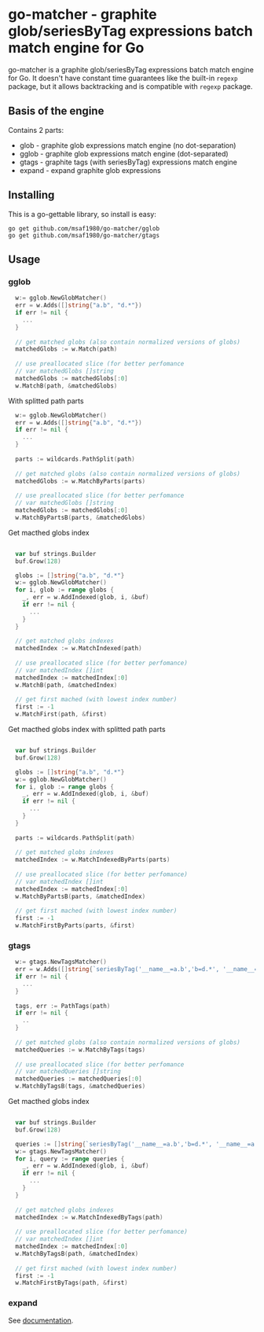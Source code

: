 # go-matcher - graphite glob/seriesByTag expressions batch match engine for Go
go-matcher is a graphite glob/seriesByTag expressions batch match engine for Go.
It doesn't have constant time guarantees like the built-in `regexp` package, but it allows backtracking and is compatible with `regexp` package.

## Basis of the engine
Contains 2 parts:
* glob  - graphite glob expressions match engine (no dot-separation)
* gglob - graphite glob expressions match engine (dot-separated)
* gtags - graphite tags (with seriesByTag) expressions match engine
* expand - expand graphite glob expressions

## Installing
This is a go-gettable library, so install is easy:

    go get github.com/msaf1980/go-matcher/gglob
    go get github.com/msaf1980/go-matcher/gtags

## Usage

### gglob

```go
  w:= gglob.NewGlobMatcher()
  err = w.Adds([]string{"a.b", "d.*"})
  if err != nil {
    ...
  }
  
  // get matched globs (also contain normalized versions of globs)
  matchedGlobs := w.Match(path)
  
  // use preallocated slice (for better perfomance
  // var matchedGlobs []string
  matchedGlobs := matchedGlobs[:0]
  w.MatchB(path, &matchedGlobs)
```

With splitted path parts
```go
  w:= gglob.NewGlobMatcher()
  err = w.Adds([]string{"a.b", "d.*"})
  if err != nil {
    ...
  }
  
  parts := wildcards.PathSplit(path)
  
  // get matched globs (also contain normalized versions of globs)
  matchedGlobs := w.MatchByParts(parts)
  
  // use preallocated slice (for better perfomance
  // var matchedGlobs []string
  matchedGlobs := matchedGlobs[:0]
  w.MatchByPartsB(parts, &matchedGlobs)
```


Get macthed globs index
```go

  var buf strings.Builder
  buf.Grow(128)

  globs := []string{"a.b", "d.*"}
  w:= gglob.NewGlobMatcher()
  for i, glob := range globs {
    _, err = w.AddIndexed(glob, i, &buf)
    if err != nil {
      ...
    }
  }
    
  // get matched globs indexes
  matchedIndex := w.MatchIndexed(path)
  
  // use preallocated slice (for better perfomance)
  // var matchedIndex []int
  matchedIndex := matchedIndex[:0]
  w.MatchB(path, &matchedIndex)  
  
  // get first mached (with lowest index number)
  first := -1
  w.MatchFirst(path, &first)
```


Get macthed globs index with splitted path parts
```go

  var buf strings.Builder
  buf.Grow(128)

  globs := []string{"a.b", "d.*"}
  w:= gglob.NewGlobMatcher()
  for i, glob := range globs {
    _, err = w.AddIndexed(glob, i, &buf)
    if err != nil {
      ...
    }
  }
  
  parts := wildcards.PathSplit(path)
  
  // get matched globs indexes
  matchedIndex := w.MatchIndexedByParts(parts)
  
  // use preallocated slice (for better perfomance)
  // var matchedIndex []int
  matchedIndex := matchedIndex[:0]
  w.MatchByPartsB(parts, &matchedIndex)  
  
  // get first mached (with lowest index number)
  first := -1
  w.MatchFirstByParts(parts, &first)
```

### gtags


```go
  w:= gtags.NewTagsMatcher()
  err = w.Adds([]string{`seriesByTag('__name__=a.b','b=d.*', '__name__=a.b','b=e')`})
  if err != nil {
    ...
  }
  
  tags, err := PathTags(path)
  if err != nil {
    ..
  }
  
  // get matched globs (also contain normalized versions of globs)
  matchedQueries := w.MatchByTags(tags)
  
  // use preallocated slice (for better perfomance
  // var matchedQueries []string
  matchedQueries := matchedQueries[:0]
  w.MatchByTagsB(tags, &matchedQueries)
```

Get macthed globs index
```go

  var buf strings.Builder
  buf.Grow(128)

  queries := []string{`seriesByTag('__name__=a.b','b=d.*', '__name__=a.b','b=e')`}
  w:= gtags.NewTagsMatcher()
  for i, query := range queries {
    _, err = w.AddIndexed(glob, i, &buf)
    if err != nil {
      ...
    }
  }
  
  // get matched globs indexes
  matchedIndex := w.MatchIndexedByTags(path)
  
  // use preallocated slice (for better perfomance)
  // var matchedIndex []int
  matchedIndex := matchedIndex[:0]
  w.MatchByTagsB(path, &matchedIndex)  
  
  // get first mached (with lowest index number)
  first := -1
  w.MatchFirstByTags(path, &first)
```

### expand
See [documentation](./expand/README.md).
